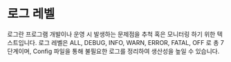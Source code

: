 # 로그 레벨

로그란 프로그램 개발이나 운영 시 발생하는 문제점을 추척 혹은 모니터링 하기 위한 텍스트입니다. 로그 레벨은 ALL, DEBUG, INFO, WARN, ERROR, FATAL, OFF 로 총 7단계이며, Config 파일을 통해 불필요한 로그를 정리하여 생산성을 높일 수 있습니다.
